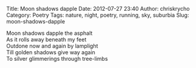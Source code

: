 Title: Moon shadows dapple
Date: 2012-07-27 23:40
Author: chriskrycho
Category: Poetry
Tags: nature, night, poetry, running, sky, suburbia
Slug: moon-shadows-dapple

Moon shadows dapple the asphalt  
As it rolls away beneath my feet  
Outdone now and again by lamplight  
Till golden shadows give way again  
To silver glimmerings through tree-limbs
